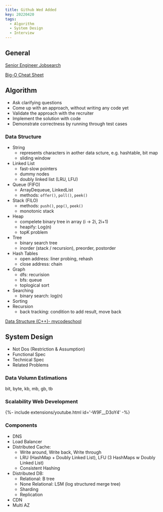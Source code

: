 ```yaml
---
title: Github Wed Added
key: 20220420
tags:
  - Algorithm
  - System Design
  - Interview
---
```


<!--more-->

## General

[Senior Engineer Jobsearch](https://www.jobsearch.dev/)

[Big-O Cheat Sheet](https://www.bigocheatsheet.com/)

## Algorithm

- Ask clarifying questions
- Come up with an approach, without writing any code yet
- Validate the approach with the recruiter
- Implement the solution with code
- Demonstrate correctness by running through test cases

### Data Structure

- String
  - represents characters in aother data scture, e.g. hashtable, bit map
  - sliding window 
- Linked List
  - fast-slow pointers
  - dummy nodes
  - doubly linked list (LRU, LFU)
- Queue (FIFO)
  - ArrayDequeue, LinkedList
  - methods: `offer()`, `poll()`, `peek()` 
- Stack (FILO)
  - methods: `push()`, `pop()`, `peek()`
  - monotonic stack
- Heap
  - compelete binary tree in array (i -> 2i, 2i+1)
  - heapify: Log(n)
  - topK problem
- Tree
  - binary search tree
  - inorder (stack / recursion), preorder, postorder
- Hash Tables
  - open address: liner probing, rehash
  - close address: chain
- Graph
  - dfs: recurision
  - bfs: queue
  - toplogical sort
- Searching
  - binary search: log(n)
- Sorting
- Recursion
  - back tracking: condition to add result, move back

[Data Structure (C++)- mycodeschool](https://youtube.com/playlist?list=PL2_aWCzGMAwI3W_JlcBbtYTwiQSsOTa6P)

## System Design

- Not Dos (Restriction & Assumption)
- Functional Spec
- Technical Spec
- Related Problems

### Data Volumn Estimations

bit, byte, kb, mb, gb, tb

### Scalability Web Development

<div>{%- include extensions/youtube.html id='-W9F__D3oY4' -%}</div>

### Components

- DNS
- Load Balancer
- Distributed Cache: 
  - Write around, Write back, Write through
  - LRU (HashMap + Doubly Linked List), LFU (3 HashMaps w Doubly Linked List)
  - Consistent Hashing
- Distributed DB:
  - Relational: B tree
  - None Relational: LSM (log structured merge tree)
  - Sharding
  - Replication
- CDN
- Multi AZ
